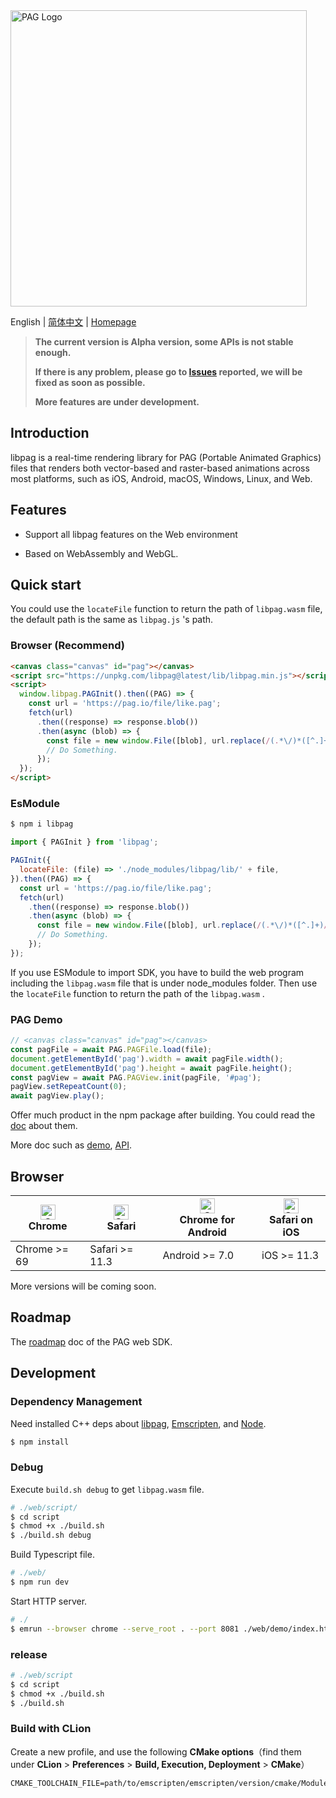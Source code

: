 <img src="../resources/readme/logo.png" alt="PAG Logo" width="474"/>

English | [简体中文](./README.zh_CN.md) | [Homepage](https://pag.io)

> **The current version is Alpha version, some APIs is not stable enough.**
>
> **If there is any problem, please go to [Issues](https://github.com/Tencent/libpag/issues) reported, we will be fixed as soon as possible.**
>
> **More features are under development.**

## Introduction

libpag is a real-time rendering library for PAG (Portable Animated Graphics) files that renders both
vector-based and raster-based animations across most platforms, such as iOS, Android, macOS,
Windows, Linux, and Web.

## Features

- Support all libpag features on the Web environment

- Based on WebAssembly and WebGL.

## Quick start

You could use the `locateFile` function to return the path of `libpag.wasm` file, the default path is the same as `libpag.js` 's path.

### Browser (Recommend)

```html
<canvas class="canvas" id="pag"></canvas>
<script src="https://unpkg.com/libpag@latest/lib/libpag.min.js"></script>
<script>
  window.libpag.PAGInit().then((PAG) => {
    const url = 'https://pag.io/file/like.pag';
    fetch(url)
      .then((response) => response.blob())
      .then(async (blob) => {
        const file = new window.File([blob], url.replace(/(.*\/)*([^.]+)/i, '$2'));
        // Do Something.
      });
  });
</script>
```

### EsModule

```bash
$ npm i libpag
```

```js
import { PAGInit } from 'libpag';

PAGInit({
  locateFile: (file) => './node_modules/libpag/lib/' + file,
}).then((PAG) => {
  const url = 'https://pag.io/file/like.pag';
  fetch(url)
    .then((response) => response.blob())
    .then(async (blob) => {
      const file = new window.File([blob], url.replace(/(.*\/)*([^.]+)/i, '$2'));
      // Do Something.
    });
});
```

If you use ESModule to import SDK, you have to build the web program including the `libpag.wasm` file that is under node_modules folder.
Then use the `locateFile` function to return the path of the `libpag.wasm` .

### PAG Demo

```javascript
// <canvas class="canvas" id="pag"></canvas>
const pagFile = await PAG.PAGFile.load(file);
document.getElementById('pag').width = await pagFile.width();
document.getElementById('pag').height = await pagFile.height();
const pagView = await PAG.PAGView.init(pagFile, '#pag');
pagView.setRepeatCount(0);
await pagView.play();
```

Offer much product in the npm package after building. You could read the [doc](./doc/develop-install.md) about them.

More doc such as [demo]((./demo/)), [API](https://pag.io/api.html#/apis/web/).

## Browser

| [<img src="https://raw.githubusercontent.com/alrra/browser-logos/master/src/chrome/chrome_48x48.png" alt="Chrome" width="24px" height="24px" />](http://godban.github.io/browsers-support-badges/)<br/>Chrome | [<img src="https://raw.githubusercontent.com/alrra/browser-logos/master/src/safari/safari_48x48.png" alt="Safari" width="24px" height="24px" />](http://godban.github.io/browsers-support-badges/)<br/>Safari | [<img src="https://raw.githubusercontent.com/alrra/browser-logos/master/src/chrome/chrome_48x48.png" alt="Chrome" width="24px" height="24px" />](http://godban.github.io/browsers-support-badges/)<br/>Chrome for Android | [<img src="https://raw.githubusercontent.com/alrra/browser-logos/master/src/safari/safari_48x48.png" alt="Safari" width="24px" height="24px" />](http://godban.github.io/browsers-support-badges/)<br/>Safari on iOS |
| ------------------------------------------------------------ | ------------------------------------------------------------ | ------------------------------------------------------------ | ------------------------------------------------------------ |
| Chrome >= 69                                                 | Safari >= 11.3                                               | Android >= 7.0                                               | iOS >= 11.3                                                  |

More versions will be coming soon.

## Roadmap

The [roadmap](https://github.com/Tencent/libpag/wiki/PAG-Web-roadmap) doc of the PAG web SDK.

## Development

### Dependency Management

Need installed C++ deps about [libpag](https://github.com/Tencent/libpag),  [Emscripten](https://emscripten.org/docs/getting_started/downloads.html), and [Node](https://nodejs.org/).

```bash
$ npm install
```

### Debug

Execute `build.sh debug` to get `libpag.wasm` file.

```bash
# ./web/script/
$ cd script
$ chmod +x ./build.sh
$ ./build.sh debug
```

Build Typescript file.

```bash
# ./web/
$ npm run dev
```

Start HTTP server.

```bash
# ./
$ emrun --browser chrome --serve_root . --port 8081 ./web/demo/index.html
```

### release

```bash
# ./web/script
$ cd script
$ chmod +x ./build.sh
$ ./build.sh
```

### Build with CLion

Create a new profile, and use the following **CMake options**（find them under **CLion** > **Preferences** > **Build, Execution, Deployment** > **CMake**）

```
CMAKE_TOOLCHAIN_FILE=path/to/emscripten/emscripten/version/cmake/Modules/Platform/Emscripten.cmake
```
